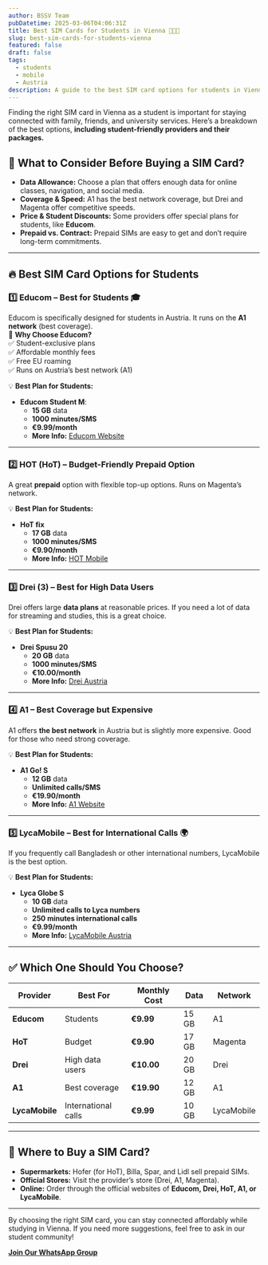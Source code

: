```yaml
---
author: BSSV Team
pubDatetime: 2025-03-06T04:06:31Z
title: Best SIM Cards for Students in Vienna 📱🇦🇹
slug: best-sim-cards-for-students-vienna
featured: false
draft: false
tags:
  - students
  - mobile
  - Austria
description: A guide to the best SIM card options for students in Vienna, including budget-friendly packages and student-exclusive offers like Educom.
---
```


Finding the right SIM card in Vienna as a student is important for staying connected with family, friends, and university services. Here’s a breakdown of the best options, **including student-friendly providers and their packages.**  

## 📌 What to Consider Before Buying a SIM Card?
- **Data Allowance:** Choose a plan that offers enough data for online classes, navigation, and social media.  
- **Coverage & Speed:** A1 has the best network coverage, but Drei and Magenta offer competitive speeds.  
- **Price & Student Discounts:** Some providers offer special plans for students, like **Educom**.  
- **Prepaid vs. Contract:** Prepaid SIMs are easy to get and don’t require long-term commitments.  

---

## 🔥 Best SIM Card Options for Students  

### 1️⃣ **Educom – Best for Students** 🎓  
Educom is specifically designed for students in Austria. It runs on the **A1 network** (best coverage).  
📌 **Why Choose Educom?**  
✅ Student-exclusive plans  
✅ Affordable monthly fees  
✅ Free EU roaming  
✅ Runs on Austria’s best network (A1)  

💡 **Best Plan for Students:**  
- **Educom Student M**:  
  - **15 GB** data  
  - **1000 minutes/SMS**  
  - **€9.99/month**  
  - **More Info:** [Educom Website](https://www.educom.at/)  

---

### 2️⃣ **HOT (HoT) – Budget-Friendly Prepaid Option**  
A great **prepaid** option with flexible top-up options. Runs on Magenta’s network.  

💡 **Best Plan for Students:**  
- **HoT fix**  
  - **17 GB** data  
  - **1000 minutes/SMS**  
  - **€9.90/month**  
  - **More Info:** [HOT Mobile](https://www.hot.at/)  

---

### 3️⃣ **Drei (3) – Best for High Data Users**  
Drei offers large **data plans** at reasonable prices. If you need a lot of data for streaming and studies, this is a great choice.  

💡 **Best Plan for Students:**  
- **Drei Spusu 20**  
  - **20 GB** data  
  - **1000 minutes/SMS**  
  - **€10.00/month**  
  - **More Info:** [Drei Austria](https://www.drei.at/)  

---

### 4️⃣ **A1 – Best Coverage but Expensive**  
A1 offers **the best network** in Austria but is slightly more expensive. Good for those who need strong coverage.  

💡 **Best Plan for Students:**  
- **A1 Go! S**  
  - **12 GB** data  
  - **Unlimited calls/SMS**  
  - **€19.90/month**  
  - **More Info:** [A1 Website](https://www.a1.net/)  

---

### 5️⃣ **LycaMobile – Best for International Calls** 🌍  
If you frequently call Bangladesh or other international numbers, LycaMobile is the best option.  

💡 **Best Plan for Students:**  
- **Lyca Globe S**  
  - **10 GB** data  
  - **Unlimited calls to Lyca numbers**  
  - **250 minutes international calls**  
  - **€9.99/month**  
  - **More Info:** [LycaMobile Austria](https://www.lycamobile.at/)  

---

## ✅ **Which One Should You Choose?**  
| Provider  | Best For  | Monthly Cost | Data | Network |
|-----------|----------|--------------|------|---------|
| **Educom**  | Students  | **€9.99**  | 15 GB | A1  |
| **HoT**  | Budget | **€9.90**  | 17 GB | Magenta  |
| **Drei**  | High data users | **€10.00**  | 20 GB | Drei  |
| **A1**  | Best coverage | **€19.90**  | 12 GB | A1  |
| **LycaMobile**  | International calls | **€9.99**  | 10 GB | LycaMobile  |

---

## 📍 Where to Buy a SIM Card?  
- **Supermarkets:** Hofer (for HoT), Billa, Spar, and Lidl sell prepaid SIMs.  
- **Official Stores:** Visit the provider’s store (Drei, A1, Magenta).  
- **Online:** Order through the official websites of **Educom, Drei, HoT, A1, or LycaMobile**.  

---

By choosing the right SIM card, you can stay connected affordably while studying in Vienna. If you need more suggestions, feel free to ask in our student community!  

**[Join Our WhatsApp Group](https://chat.whatsapp.com/LmVZz7wgJAd8Y95HYY2reQ)** 